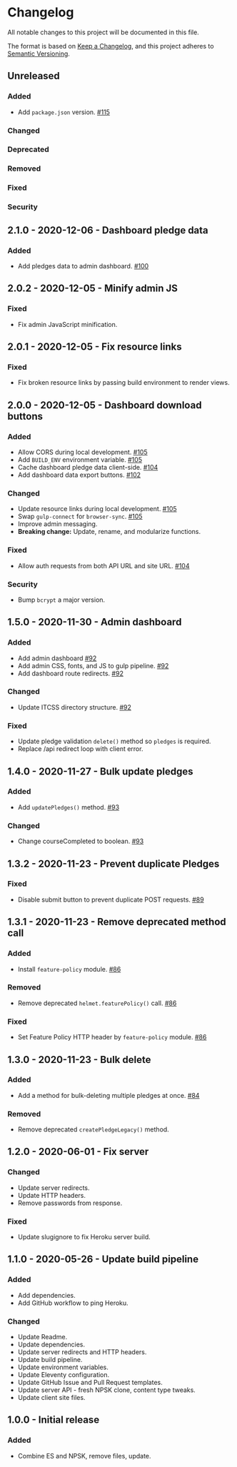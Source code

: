 # Changelog
All notable changes to this project will be documented in this file.

The format is based on [Keep a Changelog](changelog),
and this project adheres to [Semantic Versioning](semver).

## Unreleased

### Added
- Add `package.json` version. [#115]

### Changed

### Deprecated

### Removed

### Fixed

### Security

## 2.1.0 - 2020-12-06 - Dashboard pledge data

### Added
- Add pledges data to admin dashboard. [#100]

## 2.0.2 - 2020-12-05 - Minify admin JS

### Fixed
- Fix admin JavaScript minification.

## 2.0.1 - 2020-12-05 - Fix resource links

### Fixed
- Fix broken resource links by passing build environment to render views.

## 2.0.0 - 2020-12-05 - Dashboard download buttons

### Added
- Allow CORS during local development. [#105]
- Add `BUILD_ENV` environment variable. [#105]
- Cache dashboard pledge data client-side. [#104]
- Add dashboard data export buttons. [#102]

### Changed
- Update resource links during local development. [#105]
- Swap `gulp-connect` for `browser-sync`. [#105]
- Improve admin messaging.
- **Breaking change:** Update, rename, and modularize functions.

### Fixed
- Allow auth requests from both API URL and site URL. [#104]

### Security
- Bump `bcrypt` a major version.

## 1.5.0 - 2020-11-30 - Admin dashboard

### Added
- Add admin dashboard [#92]
- Add admin CSS, fonts, and JS to gulp pipeline. [#92]
- Add dashboard route redirects. [#92]

### Changed
- Update ITCSS directory structure. [#92]

### Fixed
- Update pledge validation `delete()` method so `pledges` is required.
- Replace /api redirect loop with client error.

## 1.4.0 - 2020-11-27 - Bulk update pledges

### Added
- Add `updatePledges()` method. [#93]

### Changed
- Change courseCompleted to boolean. [#93]

## 1.3.2 - 2020-11-23 - Prevent duplicate Pledges

### Fixed
- Disable submit button to prevent duplicate POST requests. [#89]

## 1.3.1 - 2020-11-23 - Remove deprecated method call

### Added
- Install `feature-policy` module. [#86]

### Removed
- Remove deprecated `helmet.featurePolicy()` call. [#86]

### Fixed
- Set Feature Policy HTTP header by `feature-policy` module. [#86]

## 1.3.0 - 2020-11-23 - Bulk delete

### Added
- Add a method for bulk-deleting multiple pledges at once. [#84]

### Removed
- Remove deprecated `createPledgeLegacy()` method.

## 1.2.0 - 2020-06-01 - Fix server

### Changed
- Update server redirects.
- Update HTTP headers.
- Remove passwords from response.

### Fixed
- Update slugignore to fix Heroku server build.

## 1.1.0 - 2020-05-26 - Update build pipeline

### Added
- Add dependencies.
- Add GitHub workflow to ping Heroku.

### Changed
- Update Readme.
- Update dependencies.
- Update server redirects and HTTP headers.
- Update build pipeline.
- Update environment variables.
- Update Eleventy configuration.
- Update GitHub Issue and Pull Request templates.
- Update server API - fresh NPSK clone, content type tweaks.
- Update client site files.

## 1.0.0 - Initial release

### Added
- Combine ES and NPSK, remove files, update.

[changelog]: https://keepachangelog.com/en/1.0.0/
[semver]: https://semver.org/spec/v2.0.0.html
[#84]: https://github.com/Visual-Communications/fair-housing-pledge/issues/84
[#86]: https://github.com/Visual-Communications/fair-housing-pledge/issues/86
[#89]: https://github.com/Visual-Communications/fair-housing-pledge/issues/89
[#92]: https://github.com/Visual-Communications/fair-housing-pledge/issues/92
[#93]: https://github.com/Visual-Communications/fair-housing-pledge/issues/93
[#100]: https://github.com/Visual-Communications/fair-housing-pledge/issues/100
[#102]: https://github.com/Visual-Communications/fair-housing-pledge/issues/102
[#104]: https://github.com/Visual-Communications/fair-housing-pledge/issues/104
[#105]: https://github.com/Visual-Communications/fair-housing-pledge/issues/105
[#115]: https://github.com/Visual-Communications/fair-housing-pledge/issues/115
